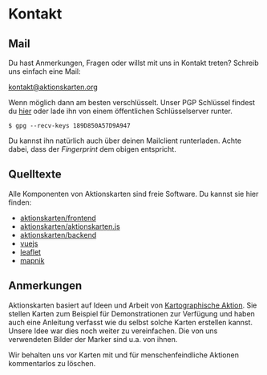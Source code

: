 Kontakt
=======

Mail
----

Du hast Anmerkungen, Fragen oder willst mit uns in Kontakt treten? Schreib uns einfach eine Mail:

[kontakt@aktionskarten.org](mailto:kontakt@aktionskarten.org)

Wenn möglich dann am besten verschlüsselt. Unser PGP Schlüssel findest du
[hier](kontakt@aktionskarten.org.asc) oder lade ihn von einem öffentlichen
Schlüsselserver runter.

```
$ gpg --recv-keys 189D850A57D9A947
```

Du kannst ihn natürlich auch über deinen Mailclient runterladen. Achte dabei,
dass der *Fingerprint* dem obigen entspricht.


Quelltexte
----------

Alle Komponenten von Aktionskarten sind freie Software. Du kannst sie hier
finden:

* [aktionskarten/frontend](https://github.com/aktionskarten/frontend)
* [aktionskarten/aktionskarten.js](https://github.com/aktionskarten/aktionskarten.js)
* [aktionskarten/backend](https://github.com/aktionskarten/backend)
* [vuejs](https://vuejs.org/)
* [leaflet](https://leafletjs.com/)
* [mapnik](https://mapnik.org/)


Anmerkungen
-----------

Aktionskarten basiert auf Ideen und Arbeit von [Kartographische
Aktion](https://aktionskarten.noblogs.org). Sie stellen Karten zum Beispiel für
Demonstrationen zur Verfügung und haben auch eine Anleitung verfasst wie du
selbst solche Karten erstellen kannst. Unsere Idee war dies noch weiter zu
vereinfachen. Die von uns verwendeten Bilder der Marker sind u.a. von ihnen.

Wir behalten uns vor Karten mit und für menschenfeindliche Aktionen kommentarlos
zu löschen.
